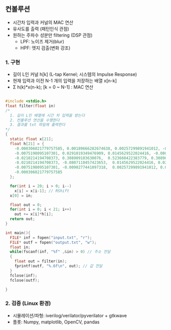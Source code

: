 ## 컨볼루션

- 시간차 입력과 커널의 MAC 연산
- 유사도를 출력 (패턴인식 관점)
- 원하는 주파수 성분만 filtering (DSP 관점)
  - LPF: 노이즈 제거(blur)
  - HPF: 엣지 검출(변화 강조)

### 1. 구현

- 길이 L인 커널 h[k] (L-tap Kernel; 시스템의 Impulse Response)
- 현재 입력과 이전 N-1 개의 입력을 저장하는 배열 x[n-k]
- Σ h(k)\*x(n-k); [k = 0 ~ N-1] : MAC 연산

```c

#include <stdio.h>
float filter(float in)
/*
  1. 길이 L인 배열에 시간 차 입력을 받는다
  2. 컨볼루션 연산을 수행한다
  3. 결과를 txt 파일에 출력한다
*/
{
  static float x[21];
  float h[21] = {
    -0.000306021779757585, 0.00189666282674638, 0.00257299891941012, -0.0090277441097318,
    -0.0075198095107301, 0.0291019349476909, 0.0145629522024416, -0.0807110457423653,
    -0.0210214194708373, 0.308909103630076,  0.523660422383779, 0.308909103630076,
    -0.0210214194708373, -0.0807110457423653,  0.0145629522024416, 0.0291019349476909,
    -0.0075198095107301, -0.0090277441097318,  0.00257299891941012, 0.00189666282674638,
    -0.000306021779757585
  };

  for(int i = 20; i > 0; i--)
    x[i] = x[i-1]; // RShift
  x[0] = in;

  float out = 0;
  for(int i = 0; i < 21; i++)
    out += x[i]*h[i];
  return out;
}

int main(){
  FILE* inf = fopen("input.txt", "r");
  FILE* outf = fopen("output.txt", "w");
  float in;
  while(fscanf(inf, "%f" ,&in) > 0) // 주소 전달
  {
    float out = filter(in);
    fprintf(outf, "%.6f\n", out); // 값 전달
  }
  fclose(inf);
  fclose(outf);

}
```

### 2. 검증 (Linux 환경)

- 시뮬레이션/파형: iverilog/verilator/pyverilator + gtkwave
- 플롯: Numpy, matplotlib, OpenCV, pandas
